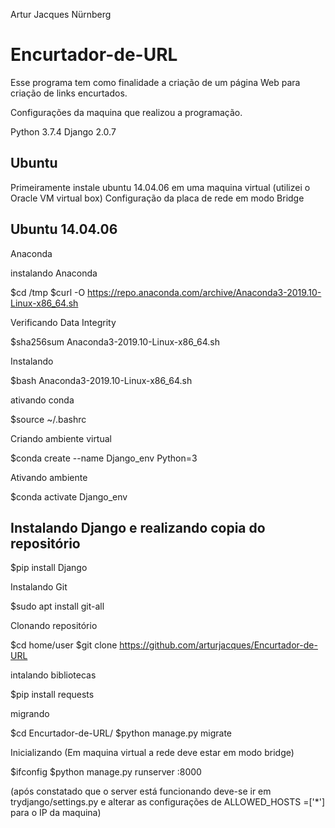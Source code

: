 Artur Jacques Nürnberg

Encurtador-de-URL
===

Esse programa tem como finalidade a criação de um página Web para criação de links encurtados.


Configurações da maquina que realizou a programação.

Python 3.7.4
Django 2.0.7


Ubuntu 
--------------------------------------------------------------------------------------

Primeiramente instale ubuntu 14.04.06 em uma maquina virtual (utilizei o Oracle VM virtual box)
Configuração da placa de rede em modo Bridge


Ubuntu 14.04.06
--------------------------------------------------------------------------------------
Anaconda

instalando Anaconda

$cd /tmp
$curl -O https://repo.anaconda.com/archive/Anaconda3-2019.10-Linux-x86_64.sh

Verificando Data Integrity 

$sha256sum Anaconda3-2019.10-Linux-x86_64.sh

Instalando

$bash Anaconda3-2019.10-Linux-x86_64.sh

ativando conda

$source ~/.bashrc

Criando ambiente virtual

$conda create --name Django_env Python=3

Ativando ambiente

$conda activate Django_env


Instalando Django e realizando copia do repositório
--------------------------------------------------------------------------------------

$pip install Django

Instalando Git

$sudo apt install git-all

Clonando repositório

$cd home/user
$git clone https://github.com/arturjacques/Encurtador-de-URL

intalando bibliotecas

$pip install requests

migrando

$cd Encurtador-de-URL/
$python manage.py migrate

Inicializando (Em maquina virtual a rede deve estar em modo bridge)

$ifconfig
$python manage.py runserver <ip>:8000

(após constatado que o server está funcionando deve-se ir em trydjango/settings.py e alterar as
configurações de ALLOWED_HOSTS =['*'] para o IP da maquina)
